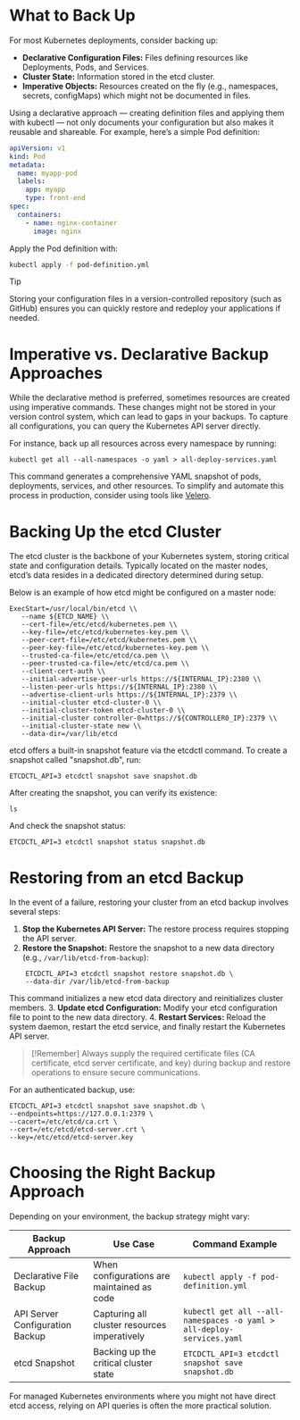 # What to Back Up

For most Kubernetes deployments, consider backing up:

- **Declarative Configuration Files:** Files defining resources like Deployments, Pods, and Services.
- **Cluster State:** Information stored in the etcd cluster.
- **Imperative Objects:** Resources created on the fly (e.g., namespaces, secrets, configMaps) which might not be documented in files.

Using a declarative approach — creating definition files and applying them with kubectl — not only documents your configuration but also makes it reusable and shareable. For example, here’s a simple Pod definition:

```yaml
apiVersion: v1
kind: Pod
metadata:
  name: myapp-pod
  labels:
    app: myapp
    type: front-end
spec:
  containers:
    - name: nginx-container
      image: nginx
```

Apply the Pod definition with:

```bash
kubectl apply -f pod-definition.yml
```

>[!Tip]
Storing your configuration files in a version-controlled repository (such as GitHub) ensures you can quickly restore and redeploy your applications if needed.

# Imperative vs. Declarative Backup Approaches

While the declarative method is preferred, sometimes resources are created using imperative commands. These changes might not be stored in your version control system, which can lead to gaps in your backups. To capture all configurations, you can query the Kubernetes API server directly.

For instance, back up all resources across every namespace by running:

```
kubectl get all --all-namespaces -o yaml > all-deploy-services.yaml
```

This command generates a comprehensive YAML snapshot of pods, deployments, services, and other resources. To simplify and automate this process in production, consider using tools like [Velero](https://velero.io/).

# Backing Up the etcd Cluster

The etcd cluster is the backbone of your Kubernetes system, storing critical state and configuration details. Typically located on the master nodes, etcd’s data resides in a dedicated directory determined during setup.

Below is an example of how etcd might be configured on a master node:

```
ExecStart=/usr/local/bin/etcd \\
   --name ${ETCD_NAME} \\
   --cert-file=/etc/etcd/kubernetes.pem \\
   --key-file=/etc/etcd/kubernetes-key.pem \\
   --peer-cert-file=/etc/etcd/kubernetes.pem \\
   --peer-key-file=/etc/etcd/kubernetes-key.pem \\
   --trusted-ca-file=/etc/etcd/ca.pem \\
   --peer-trusted-ca-file=/etc/etcd/ca.pem \\
   --client-cert-auth \\
   --initial-advertise-peer-urls https://${INTERNAL_IP}:2380 \\
   --listen-peer-urls https://${INTERNAL_IP}:2380 \\
   --advertise-client-urls https://${INTERNAL_IP}:2379 \\
   --initial-cluster etcd-cluster-0 \\
   --initial-cluster-token etcd-cluster-0 \\
   --initial-cluster controller-0=https://${CONTROLLER0_IP}:2379 \\
   --initial-cluster-state new \\
   --data-dir=/var/lib/etcd
```

etcd offers a built-in snapshot feature via the etcdctl command. To create a snapshot called "snapshot.db", run:

```
ETCDCTL_API=3 etcdctl snapshot save snapshot.db
```

After creating the snapshot, you can verify its existence:

```
ls
```

And check the snapshot status:

```
ETCDCTL_API=3 etcdctl snapshot status snapshot.db
```

# Restoring from an etcd Backup

In the event of a failure, restoring your cluster from an etcd backup involves several steps:

1. **Stop the Kubernetes API Server:** The restore process requires stopping the API server.
2. **Restore the Snapshot:** Restore the snapshot to a new data directory (e.g., `/var/lib/etcd-from-backup`):
    
```
    ETCDCTL_API=3 etcdctl snapshot restore snapshot.db \
    --data-dir /var/lib/etcd-from-backup
```
    
This command initializes a new etcd data directory and reinitializes cluster members.
3. **Update etcd Configuration:** Modify your etcd configuration file to point to the new data directory.
4. **Restart Services:** Reload the system daemon, restart the etcd service, and finally restart the Kubernetes API server.
    

>[!Remember]
Always supply the required certificate files (CA certificate, etcd server certificate, and key) during backup and restore operations to ensure secure communications.

For an authenticated backup, use:

```
ETCDCTL_API=3 etcdctl snapshot save snapshot.db \
--endpoints=https://127.0.0.1:2379 \
--cacert=/etc/etcd/ca.crt \
--cert=/etc/etcd/etcd-server.crt \
--key=/etc/etcd/etcd-server.key
```

# Choosing the Right Backup Approach

Depending on your environment, the backup strategy might vary:

|Backup Approach|Use Case|Command Example|
|---|---|---|
|Declarative File Backup|When configurations are maintained as code|`kubectl apply -f pod-definition.yml`|
|API Server Configuration Backup|Capturing all cluster resources imperatively|`kubectl get all --all-namespaces -o yaml > all-deploy-services.yaml`|
|etcd Snapshot|Backing up the critical cluster state|`ETCDCTL_API=3 etcdctl snapshot save snapshot.db`|

For managed Kubernetes environments where you might not have direct etcd access, relying on API queries is often the more practical solution.